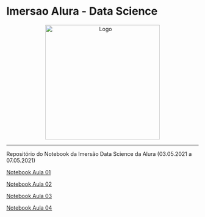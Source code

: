 # Imersao Alura - Data Science


<p align="center">
<img src="https://www.alura.com.br/assets/img/imersoes/imersao-dados/logo-mersao.1616501197.svg" alt="Logo" width="300"/>
</p>

---
Repositório do Notebook da Imersão Data Science da Alura (03.05.2021 a 07.05.2021)

[Notebook Aula 01](https://github.com/Thormes/ImersaoDS/blob/main/Aula_01.ipynb)

[Notebook Aula 02](https://github.com/Thormes/ImersaoDS/blob/main/Aula_02.ipynb)

[Notebook Aula 03](https://github.com/Thormes/ImersaoDS/blob/main/Aula_03.ipynb)

[Notebook Aula 04](https://github.com/Thormes/ImersaoDS/blob/main/Aula_04.ipynb)
